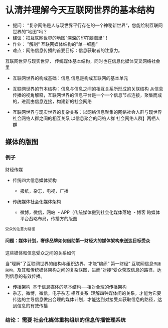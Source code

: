 # 认清并理解今天互联网世界的基本结构
- 提问： “复杂网络是人与现世界平行存在的一个神秘新世界“，您能绘制互联网世界的”地图“吗？
- 建议：把互联网世界的地图”深深的印在脑海里“！
- 作业： ”解剖“ 互联网媒体结构的”单一细胞“
- 难点：网络信息传播的首要目标：信息获取者的注意力。

互联网世界与现实世界，
传统媒体基本结构，同时也在信息化媒体交叉网络社会里

- 互联网世界的构成基础：信息
  信息是构成互联网的基本单元
  
- 互联网世界的节本结构：信息与信息之间的相互关系所形成的关联结构
  从信息传播的视角解释，互联网世界的信息平台是一个一个信息节点连接，聚集而成的，进而由信息连接，构建新的社会网络
  
- 互联网世界与现实世界的复杂关系：以网络信息聚集的网络社会人群与现世界社会网络人群之间的相互关系
  以信息聚合的网络人群 社会网络人群】两栖人群

## 媒体的版图
### 例子
财经传媒
- 传统四大信息媒体架构
  - 报纸，杂志，电视，广播
  
- 传统媒体社会化媒体架构
  - 微博，微信，网站 
  - APP（传统媒体搬到社会化媒体落地
  - 博客
跨媒体平台战略布局，传播方的版图
```       
受众的注意力路径
```
#### 问题：媒体计划，奢侈品牌如何借助第一财经大的媒体架构来送达目标受众
这些媒体和信息受众之间的关系如何


当“理解”了互联网世界的结构与组织边界，才能“编织” 第一财经“ 互联网信息```传播架构```，及其和传统媒体架构之间的复杂联图，进而”对接“受众获取信息的路径，达到信息的有效传播。

- 传播架构
  基于信息媒体的基本结构---相对合理的传播架构
- 杂志，微博，微信，电子杂志 相互关系
  理解四钟媒体间的关系，才能为它要传达的主导信息做出合理的媒体计划，才能达到对接受众获取信息的路径，达到信息的有效传播
  
 ### 结论： 需要 社会化媒体重构组织的信息传播管理系统 

